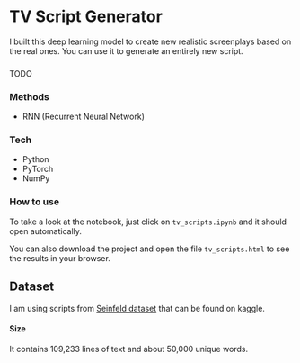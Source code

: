 # TV Script Generator

I built this deep learning model to create new realistic screenplays based on the real ones. You can use it to generate an entirely new script.

###

TODO

### Methods

* RNN (Recurrent Neural Network)

### Tech

* Python
* PyTorch
* NumPy

### How to use

To take a look at the notebook, just click on `tv_scripts.ipynb` and it should open automatically.

You can also download the project and open the file `tv_scripts.html` to see the results in your browser.

## Dataset

I am using scripts from [Seinfeld dataset](https://www.kaggle.com/thec03u5/seinfeld-chronicles#scripts.csv) that can be found on kaggle.

#### Size

It contains 109,233 lines of text and about 50,000 unique words.
